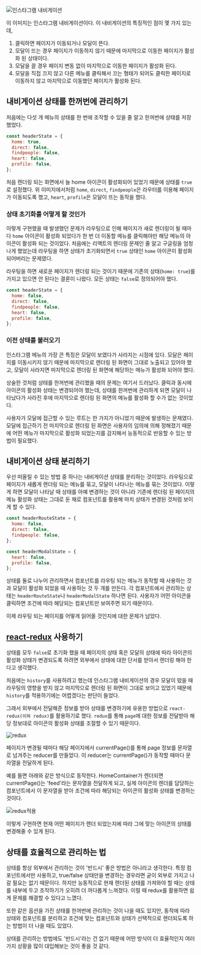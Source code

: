 ![인스타그램 내비게이션](https://user-images.githubusercontent.com/47887717/102724022-b7334500-434f-11eb-875f-2910349eb8f4.GIF)

이 이미지는 인스타그램 내비게이션이다. 이 내비게이션의 특징적인 점이 몇 가지 있는데,

1. 클릭하면 페이지가 이동되거나 모달이 뜬다.
2. 모달이 뜨는 경우 페이지가 이동하지 않기 때문에 마지막으로 이동한 페이지가 활성화 된 상태이다.
3. 모달을 끌 경우 페이지 변동 없이 마지막으로 이동한 페이지가 활성화 된다.
4. 모달을 직접 끄지 않고 다른 메뉴를 클릭해서 끄는 형태가 되어도 클릭한 페이지로 이동하지 않고 마지막으로 이동했던 페이지가 활성화 된다.

## 내비게이션 상태를 한꺼번에 관리하기

처음에는 다섯 개 메뉴의 상태를 한 번에 조작할 수 있을 줄 알고 한꺼번에 상태를 저장했었다.

```javascript
const headerState = {
  home: true,
  direct: false,
  findpeople: false,
  heart: false,
  profile: false,
};
```

처음 렌더링 되는 화면에서 늘 home 아이콘이 활성화되어 있었기 때문에 상태를 `true`로 설정했다. 위 이미지에서처럼 `home`, `direct`, `findpeople`은 라우터를 이용해 페이지가 이동되도록 했고, `heart`, `profile`은 모달이 뜨는 동작을 했다.

### 상태 초기화를 어떻게 할 것인가

이렇게 구현했을 때 발생했던 문제가 라우팅으로 인해 페이지가 새로 렌더링이 될 때마다 `home` 아이콘이 활성화 되었다가 한 번 더 이동할 메뉴를 클릭해야만 해당 메뉴의 아이콘이 활성화 되는 것이었다. 처음에는 리액트의 렌더링 문제인 줄 알고 구글링을 엄청나게 했었는데 라우팅을 하면 상태가 초기화되면서 `true` 상태인 `home` 아이콘이 활성화 되어버리는 문제였다.

라우팅을 하면 새로운 페이지가 렌더링 되는 것이기 때문에 기존의 상태(`home: true`)를 가지고 있으면 안 된다는 결론이 나왔다. 모든 상태는 `false`로 정의되어야 했다.

```javascript
const headerState = {
  home: false,
  direct: false,
  findpeople: false,
  heart: false,
  profile: false,
};
```

### 이전 상태를 불러오기

인스타그램 메뉴의 가장 큰 특징은 모달이 보였다가 사라지는 시점에 있다. 모달은 페이지를 이동시키지 않기 때문에 마지막으로 렌더링 된 화면이 그대로 노출되고 있어야 했고, 모달이 사라지면 마지막으로 렌더링 된 화면에 해당하는 메뉴가 활성화 되어야 했다.

상술한 것처럼 상태를 한꺼번에 관리했을 때의 문제는 여기서 드러났다. 클릭과 동시에 아이콘의 활성화 상태는 변경되어야 했는데, 상태를 한꺼번에 관리하게 되면 모달이 나타났다가 사라진 후에 마지막으로 렌더링 된 화면의 메뉴를 활성화 할 수가 없는 것이었다.

사용자가 모달에 접근할 수 있는 루트는 한 가지가 아니었기 때문에 발생하는 문제였다. 모달에 접근하기 전 마지막으로 렌더링 된 화면은 사용자의 임의에 의해 정해졌기 때문에 어떤 메뉴가 마지막으로 활성화 되었는지를 감지해서 능동적으로 반응할 수 있는 방법이 필요했다.

## 내비게이션 상태 분리하기

우선 떠올릴 수 있는 방법 중 하나는 내비게이션 상태를 분리하는 것이었다. 라우팅으로 페이지가 새롭게 랜더링 되는 메뉴를 묶고, 모달이 나타나는 메뉴를 묶는 것이었다. 이렇게 하면 모달이 나타날 때 상태를 아예 변경하는 것이 아니라 기존에 렌더링 된 페이지의 메뉴 활성화 상태는 그대로 둔 채로 컴포넌트를 활용해 마치 상태가 변경된 것처럼 보이게 할 수 있다.

```javascript
const headerRouteState = {
  home: false,
  direct: false,
  findpeople: false,
};

const headerModalState = {
  heart: false,
  profile: false,
};
```

상태를 둘로 나누어 관리하면서 컴포넌트를 라우팅 되는 메뉴가 동작할 때 사용하는 것과 모달이 활성화 되었을 때 사용하는 것 두 개를 만든다. 각 컴포넌트에서 관리하는 상태는 `headerRouteState`나 `headerModalState` 하나면 된다. 사용자가 어떤 아이콘을 클릭하면 조건에 따라 해당되는 컴포넌트만 보여주면 되기 때문이다.

이제 라우팅 되는 페이지를 어떻게 읽어올 것인지에 대한 문제가 남았다.

## [react-redux](https://react-redux.js.org/) 사용하기

상태를 모두 `false`로 초기화 했을 때 페이지의 상태 혹은 모달의 상태에 따라 아이콘의 활성화 상태가 변경되도록 하려면 외부에서 상태에 대한 단서를 받아서 렌더링 해야 한다고 생각했다.

처음에는 `history`를 사용하려고 했는데 인스타그램 내비게이션의 경우 모달이 떴을 때 라우팅의 영향을 받지 않고 마지막으로 렌더링 된 화면이 그대로 보이고 있었기 때문에 `history`를 적용하기에는 어렵겠다는 판단이 들었다.

그래서 외부에서 전달해준 정보를 받아 상태를 변경하기에 유용한 방법으로 `react-redux(이하 redux)`를 활용하기로 했다. `redux`를 통해 `page`에 대한 정보를 전달받아 해당 정보대로 아이콘의 활성화 상태를 조절할 수 있기 때문이다.

![redux](https://images.velog.io/images/yijaee/post/7965eb4a-3747-46de-8739-baeeb597fd06/image.png)

페이지가 변경될 때마다 해당 페이지에서 currentPage()를 통해 page 정보를 문자열로 넘겨주는 reducer를 만들었다. 이 reducer는 currentPage()가 동작할 때마다 문자열을 전달하게 된다.

예를 들면 아래와 같은 방식으로 동작한다. HomeContainer가 렌더되면 currentPage()는 'feed'라는 문자열을 전달하게 되고, 실제 아이콘의 렌더를 담당하는 컴포넌트에서 이 문자열을 받아 조건에 따라 해당되는 아이콘의 활성화 상태를 변경하는 것이다.

![redux적용](https://images.velog.io/images/yijaee/post/a1c73195-4ea8-4b1e-9627-1a6fa7290a11/image.png)

이렇게 구현하면 현재 어떤 페이지가 렌더 되었는지에 따라 그에 맞는 아이콘의 상태를 변경해줄 수 있게 된다.

## 상태를 효율적으로 관리하는 법

상태를 항상 외부에서 관리하는 것이 '반드시' 좋은 방법은 아니라고 생각한다. 특정 컴포넌트에서만 사용하고, true/false 상태만을 변경하는 경우라면 굳이 외부로 가지고 나갈 필요는 없기 때문이다. 하지만 능동적으로 현재 렌더된 상태를 가져와야 할 때는 상태를 내부에 두고 조작하기가 오히려 더 까다롭게 느껴졌다. 이럴 때 redux를 활용하면 쉽게 문제를 해결할 수 있다고 느꼈다.

또한 같은 옵션을 가진 상태를 한꺼번에 관리하는 것이 나을 때도 있지만, 동작에 따라 상태와 컴포넌트를 분리하고 조건에 맞는 컴포넌트와 상태가 선택적으로 렌더되도록 하는 방법이 더 나을 때도 있었다.

상태를 관리하는 방법에도 '반드시'라는 건 없기 때문에 어떤 방식이 더 효율적인지 여러 가지 상황을 많이 대입해보는 것이 좋을 것 같다.
